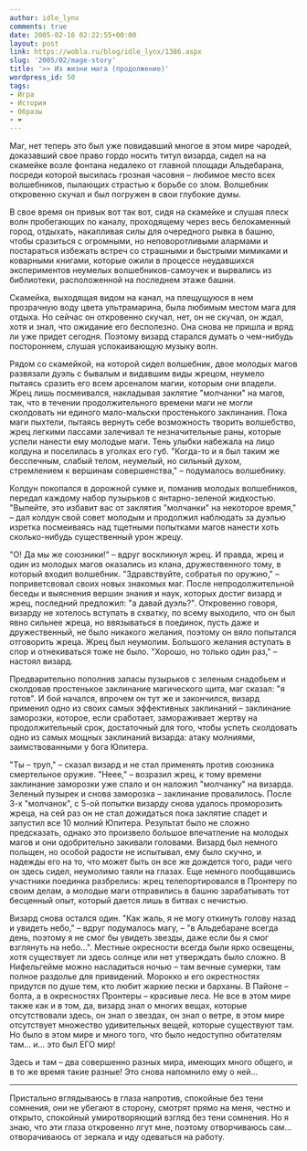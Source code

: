 ```yaml
---
author: idle_lynx
comments: true
date: 2005-02-16 02:22:55+00:00
layout: post
link: https://wobla.ru/blog/idle_lynx/1386.aspx
slug: '2005/02/mage-story'
title: '>> Из жизни мага (продолжение)'
wordpress_id: 50
tags:
- Игра
- История
- Образы
- ❤️
---
```


Маг, нет теперь это был уже повидавший многое в этом мире чародей, доказавший свое право гордо носить титул визарда, сидел на на скамейке возле фонтана недалеко от главной площади Альдебарана, посреди которой высилась грозная часовня – любимое место всех волшебников, пылающих страстью к борьбе со злом. Волшебник откровенно скучал и был погружен в свои глубокие думы.

В свое время он привык вот так вот, сидя на скамейке и слушая плеск волн пробегающих по каналу, проходящему через весь белокаменный город, отдыхать, накапливая силы для очередного рывка в башню, чтобы сразиться с огромными, но неповоротливыми алармами и постараться избежать встреч со страшными и быстрыми мимиками и коварными книгами, которые ожили в процессе неудавшихся экспериментов неумелых волшебников-самоучек и вырвались из библиотеки, расположенной на последнем этаже башни.

Скамейка, выходящая видом на канал, на плещущуюся в нем прозрачную воду цвета ультрамарина, была любимым местом мага для отдыха. Но сейчас он откровенно скучал, нет, он не скучал, он ждал, хотя и знал, что ожидание его бесполезно. Она снова не пришла и вряд ли уже придет сегодня. Поэтому визард старался думать о чем-нибудь постороннем, слушая успокаивающую музыку волн.

Рядом со скамейкой, на которой сидел волшебник, двое молодых магов развязали дуэль с бывалым и видавшим виды жрецом, неумело пытаясь сразить его всем арсеналом магии, которым они владели. Жрец лишь посмеивался, накладывая заклятие "молчанки" на магов, так, что в течении продолжительного времени маги не могли сколдовать ни единого мало-мальски простенького заклинания. Пока маги пыхтели, пытаясь вернуть себе возможность творить волшебство, жрец легкими пассами залечивал те незначительные раны, которые успели нанести ему молодые маги. Тень улыбки набежала на лицо колдуна и поселилась в уголках его губ. "Когда-то и я был таким же бесспечным, слабый телом, неумелый, но сильный духом, стремлением к вершинам совершенства," – подумалось волшебнику.

Колдун покопался в дорожной сумке и, поманив молодых волшебников, передал каждому набор пузырьков с янтарно-зеленой жидкостью. "Выпейте, это избавит вас от заклятия "молчанки" на некоторое время," – дал колдун свой совет молодым и продолжил наблюдать за дуэлью изретка посмеиваясь над тщетными попытками магов нанести хоть сколько-нибудь существенный урон жрецу.

"О! Да мы же союзники!" – вдруг воскликнул жрец. И правда, жрец и один из молодых магов оказались из клана, дружественного тому, в который входил волшебник. "Здравствуйте, собратья по оружию," – поприветсвовал своих новых знакомых маг. После непродолжительной беседы и выяснения вершин знания и наук, которых достиг визард и жрец, последний предложил: "а давай дуэль?". Откровенно говоря, визарду не хотелось вступать в схватку, по всему выходило, что он был явно сильнее жреца, но ввязываться в поединок, пусть даже и дружественный, не было никакого желания, поэтому он вяло попытался отговорить жреца. Жрец был неумолим. Большого желания вступать в спор и отнекиваться тоже не было. "Хорошо, но только один раз," – настоял визард.

Предварительно пополнив запасы пузырьков с зеленым снадобьем и сколдовав простенькое заклинание магического щита, маг сказал: "я готов". И бой начался, впрочем он тут же и закончился, визард применил одно из своих самых эффективных заклинаний – заклинание заморозки, которое, если сработает, замораживает жертву на продолжительный срок, достаточный для того, чтобы успеть сколдовать одно из самых мощных заклинаний визарда: атаку молниями, заимствованными у бога Юпитера.

"Ты – труп," – сказал визард и не стал применять против союзника смертельное оружие. "Неее," – возразил жрец, к тому времени заклинание заморозки уже спало и он наложил "молчанку" на визарда. Зеленый пузырек и снова заморозка – заклинание провалилось. После 3-х "молчанок", с 5-ой попытки визарду снова удалось проморозить жреца, на сей раз он не стал дожидаться пока заклятие спадет и запустил все 10 молний Юпитера. Результат было не сложно предсказать, однако это произвело большое впечатление на молодых магов и они одобрительно закивали головами. Визард был немного польщен, но особой радости не испытывал, ему было скучно, и надежды его на то, что может быть он все же дождется того, ради чего он здесь сидел, неумолимо таяли на глазах. Еще немного пообщавшись участники поединка разбрелись: жрец телепортировался в Пронтеру по своим делам, а молодые маги отправились в башню зарабатывать тот бесценный опыт, который дается лишь в битвах с нечистью.

Визард снова остался один. "Как жаль, я не могу откинуть голову назад и увидеть небо," – вдруг подумалось магу, – "в Альдебаране всегда день, поэтому я не смог бы увидеть звезды, даже если бы я смог взглянуть на небо...". Местные окресности всегда были ярко освещены, хотя существует ли здесь солнце или нет утверждать было сложно. В Нифельгейме можно насладиться ночью – там вечные сумерки, там полное раздолье для привидений. Морокко и его окрестностях придутся по душе тем, кто любит жаркие пески и барханы. В Пайоне –болта, а в окресностях Пронтеры – красивые леса. Не все в этом мире также как и в том, да, визард знал о многих вещах, которые отсутствовали здесь, он знал о звездах, он знал о ветре, в этом мире отсутствует множество удивительных вещей, которые существуют там. Но было в этом мире и много того, что было недоступно обитателям там... и... это был ЕГО мир!

Здесь и там – два совершенно разных мира, имеющих много общего, и в то же время такие разные! Это снова напомнило ему о ней...

***

Пристально вглядываюсь в глаза напротив, спокойные без тени сомнения, они не убегают в сторону, смотрят прямо на меня, честно и открыто, спокойный умиротворяющий взгляд без тени сомнения. Но я знаю, что эти глаза откровенно лгут мне, поэтому отворчиваюсь сам... отворачиваюсь от зеркала и иду одеваться на работу.
